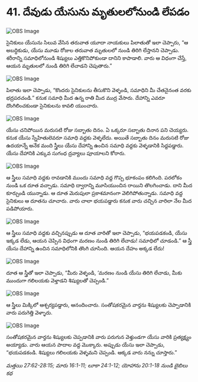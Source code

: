 # 41. దేవుడు యేసును మృతులలోనుండి లేపడం

![OBS Image](https://cdn.door43.org/obs/jpg/360px/obs-en-41-01.jpg)

సైనికులు యేసును సిలువ వేసిన తరువాత యూదా నాయకులు పిలాతుతో ఇలా చెప్పారు, “ఆ అబద్ధికుడు, యేసు మూడు రోజుల తరువాత మృతులలో నుండి తిరిగి లేస్తానని చెప్పాడు. శరీరాన్ని సమాధిలోనుండి శిష్యులు ఎత్తికొనిపోకుండా దానిని కాపాడాలి. వారు ఆ విధంగా చేస్తే, ఆయన మృతులలో నుండి తిరిగి లేచాడని చెపుతారు.”

![OBS Image](https://cdn.door43.org/obs/jpg/360px/obs-en-41-02.jpg)

పిలాతు ఇలా చెప్పాడు, “కొందరు సైనికులను తీసుకొని వెళ్ళండి, సమాధిని మీ చేతనైనంత వరకు భద్రపరచండి.” కనుక సమాధి మీద ఉన్న రాతి మీద ముద్ర వేసారు. దేహాన్ని ఎవరూ దొంగిలించకుండా సైనికులను కావలి యుంచారు.

![OBS Image](https://cdn.door43.org/obs/jpg/360px/obs-en-41-03.jpg)

యేసు చనిపోయిన మరుసటి రోజు సబ్బాతు దినం. ఏ ఒక్కరూ సబ్బాతు దినాన పని చెయ్యరు. కనుక యేసు స్నేహితులెవరూ సమాధి వద్దకు వెళ్ళలేదు. అయితే సబ్బాతు దినం మరుసటి రోజు ఉదయాన్నే అనేక మంది స్త్రీలు యేసు దేహాన్ని ఉంచిన సమాధి వద్దకు వెళ్ళడానికి సిద్దపడ్డారు. యేసు దేహానికి ఎక్కువ సుగంధ ద్రవ్యాలు పూయాలని కోరారు.

![OBS Image](https://cdn.door43.org/obs/jpg/360px/obs-en-41-04.jpg)

ఆ స్త్రీలు సమాధి వద్దకు రావడానికి ముందు సమాధి వద్ద గొప్ప భూకంపం కలిగింది. పరలోకం నుండి ఒక దూత వచ్చాడు. సమాధి ద్వారాన్ని మూసియుంచిన రాయిని తొలగించాడు. దాని మీద కూర్చుండి యున్నాడు. ఆ దూత మెరుపులా ప్రకాశమానంగా వెలిగిపోతున్నాడు. సమాధి వద్ద సైనికులు ఆ దూతను చూచారు. వారు చాలా భయపడ్డారు కనుక వారు చచ్చిన వారిలా నేల మీద పడిపోయారు.

![OBS Image](https://cdn.door43.org/obs/jpg/360px/obs-en-41-05.jpg)

ఆ స్త్రీలు సమాధి వద్దకు వచ్చినప్పుడు ఆ దూత వారితో ఇలా చెప్పాడు, “భయపడకండి, యేసు ఇక్కడ లేడు, ఆయన చెప్పిన విధంగా మరణం నుండి తిరిగి లేచాడు! సమాధిలో చూడండి.” ఆ స్త్రీ యేసు దేహాన్ని ఉంచిన సమాధిలోనికి తొంగి చూసింది. ఆయన దేహం అక్కడ లేదు!

![OBS Image](https://cdn.door43.org/obs/jpg/360px/obs-en-41-06.jpg)

దూత ఆ స్త్రీతో ఇలా చెప్పాడు, “మీరు వెళ్ళండి, ‘మరణం నుండి యేసు తిరిగి లేచాడు, మీకు ముందుగా గలిలయకు వెళ్తాడని శిష్యులతో చెప్పండి.”

![OBS Image](https://cdn.door43.org/obs/jpg/360px/obs-en-41-07.jpg)

ఆ స్త్రీలు మిక్కిలో ఆశ్చర్యపడ్డారు, ఆనందించారు. సంతోషకరమైన వార్తను శిష్యులకు చెప్పాడానికి వారు పరుగెత్తి వెళ్ళారు.

![OBS Image](https://cdn.door43.org/obs/jpg/360px/obs-en-41-08.jpg)

సంతోషకరమైన వార్తను శిష్యులకు చెప్పడానికి వారు పరుగున వెళ్తుండగా యేసు వారికి ప్రత్యక్ష్యం అయ్యాడు. వారు ఆయన పాదాల వద్ద మొక్కారు. అప్పుడు యేసు ఇలా చెప్పాడు, “భయపడకండి. శిష్యులు గలిలయకు వెళ్ళమని చెప్పండి. ఆక్కడ వారు నన్ను చూస్తారు.”

_మత్తయి 27:62-28:15; మారు 16:1-11; లూకా 24:1-12; యోహాను 20:1-18 నుండి బైబిలు కథ_

